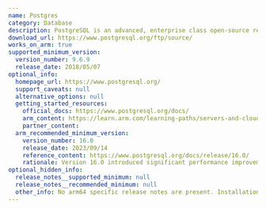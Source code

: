 ```yaml
---
name: Postgres
category: Database
description: PostgreSQL is an advanced, enterprise class open-source relational database that supports both SQL (relational) and JSON (non-relational) querying.
download_url: https://www.postgresql.org/ftp/source/
works_on_arm: true
supported_minimum_version:
  version_number: 9.6.9
  release_date: 2018/05/07
optional_info:
  homepage_url: https://www.postgresql.org/
  support_caveats: null
  alternative_options: null
  getting_started_resources:
    official_docs: https://www.postgresql.org/docs/
    arm_content: https://learn.arm.com/learning-paths/servers-and-cloud-computing/postgresql/install_postgresql/
    partner_content:
  arm_recommended_minimum_version:
    version_number: 16.0
    release_date: 2023/09/14
    reference_content: https://www.postgresql.org/docs/release/16.0/
    rationale: Version 16.0 introduced significant performance improvements, particularly in query parallelism, bulk data loading, and logical replication.
optional_hidden_info:
  release_notes__supported_minimum: null
  release_notes__recommended_minimum: null
  other_info: No arm64 specific release notes are present. Installation and testing was done through tar file. Version 10.0 fails to build, whereas version >=11 builds successfully. We can also build the previous versions by using the --disable-spinlock flag(not recommended) while configuring.
---
```

